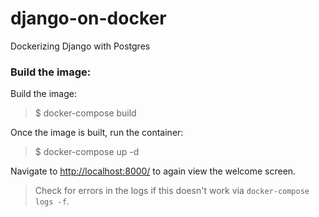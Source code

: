 # django-on-docker
Dockerizing Django with Postgres

### Build the image:

Build the image: 
>$ docker-compose build

Once the image is built, run the container:

>$ docker-compose up -d

Navigate to  [http://localhost:8000/](http://localhost:8000/)  to again view the welcome screen.


> Check for errors in the logs if this doesn't work via  `docker-compose logs -f`.

